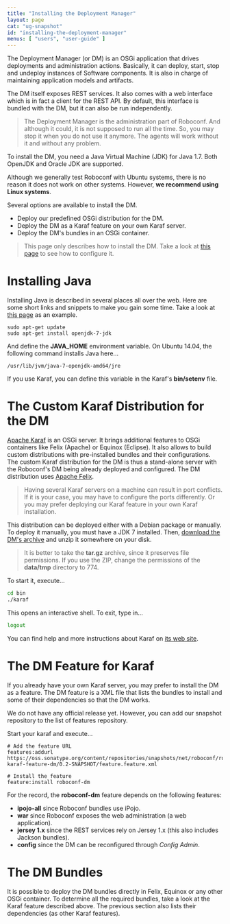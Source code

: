 ```yaml
---
title: "Installing the Deployment Manager"
layout: page
cat: "ug-snapshot"
id: "installing-the-deployment-manager"
menus: [ "users", "user-guide" ]
---
```


The Deployment Manager (or DM) is an OSGi application that drives deployments and administration actions.
Basically, it can deploy, start, stop and undeploy instances of Software components. It is also in charge
of maintaining application models and artifacts.

The DM itself exposes REST services.
It also comes with a web interface which is in fact a client for the REST API.
By default, this interface is bundled with the DM, but it can also be run
independently.

> The Deployment Manager is the administration part of Roboconf. And although it could, it is not supposed to run all the time.
> So, you may stop it when you do not use it anymore. The agents will work without it and without any problem.

To install the DM, you need a Java Virtual Machine (JDK) for Java 1.7.
Both OpenJDK and Oracle JDK are supported.

Although we generally test Roboconf with Ubuntu systems, there is no reason it does not work on other systems.
However, **we recommend using Linux systems**.

Several options are available to install the DM.

<!--
* Use our Debian package for the DM.
-->

* Deploy our predefined OSGi distribution for the DM.
* Deploy the DM as a Karaf feature on your own Karaf server.
* Deploy the DM's bundles in an OSGi container.


> This page only describes how to install the DM.
> Take a look at [this page](configuring-the-deployment-manager.html) to see how to configure it.


# Installing Java

Installing Java is described in several places all over the web.
Here are some short links and snippets to make you gain some time.
Take a look at [this page](http://doc.ubuntu-fr.org/java) as an example.

```
sudo apt-get update
sudo apt-get install openjdk-7-jdk
```

And define the **JAVA_HOME** environment variable.
On Ubuntu 14.04, the following command installs Java here...

	/usr/lib/jvm/java-7-openjdk-amd64/jre

If you use Karaf, you can define this variable in the Karaf's **bin/setenv** file.

<!--

# The Debian Package for the DM

The Debian package installs our custom Karaf distribution for Roboconf's DM.
Once installed, the Karaf server is started as a service. The DM runs within the Karaf server.

> We do not have a public server yet to simply type in **sudo apt-get install roboconf-dm**.
> Hopefully, this will come soon.

Grab the DM's Debian package on the [download page](../download.html) and install it.

-->

# The Custom Karaf Distribution for the DM

[Apache Karaf](http://karaf.apache.org/) is an OSGi server.
It brings additional features to OSGi containers like Felix (Apache) or Equinox (Eclipse). It also allows to build custom distributions
with pre-installed bundles and their configurations. The custom Karaf distribution for the DM is thus a stand-alone server with the
Roboconf's DM being already deployed and configured. The DM distribution uses [Apache Felix](http://felix.apache.org/).

> Having several Karaf servers on a machine can result in port conflicts.
> If it is your case, you may have to configure the ports differently.
> Or you may prefer deploying our Karaf feature in your own Karaf installation.

This distribution can be deployed either with a Debian package or manually.
To deploy it manually, you must have a JDK 7 installed. Then, [download the DM's archive](../download.html)
and unzip it somewhere on your disk.

> It is better to take the **tar.gz** archive, since it preserves file permissions.
> If you use the ZIP, change the permissions of the **data/tmp** directory to 774.

To start it, execute...

```bash
cd bin
./karaf
```

This opens an interactive shell.
To exit, type in...

```bash
logout
```

You can find help and more instructions about Karaf on [its web site](http://karaf.apache.org/).


# The DM Feature for Karaf

If you already have your own Karaf server, you may prefer to install the DM as a feature.
The DM feature is a XML file that lists the bundles to install and some of their dependencies so that the DM works.

We do not have any official release yet.
However, you can add our snapshot repository to the list of features repository.

Start your karaf and execute...

```properties
# Add the feature URL
features:addurl https://oss.sonatype.org/content/repositories/snapshots/net/roboconf/roboconf-karaf-feature-dm/0.2-SNAPSHOT/feature.feature.xml

# Install the feature
feature:install roboconf-dm
```

For the record, the **roboconf-dm** feature depends on the following features:

* **ipojo-all** since Roboconf bundles use iPojo.
* **war** since Roboconf exposes the web administration (a web application).
* **jersey 1.x** since the REST services rely on Jersey 1.x (this also includes Jackson bundles).
* **config** since the DM can be reconfigured through *Config Admin*.


# The DM Bundles

It is possible to deploy the DM bundles directly in Felix, Equinox or any other OSGi container.
To determine all the required bundles, take a look at the Karaf feature described above. The previous section
also lists their dependencies (as other Karaf features).
